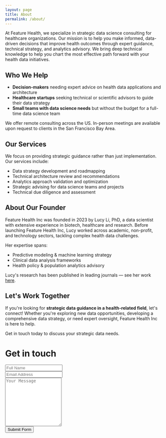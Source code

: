 ```yaml
---
layout: page
title: About
permalink: /about/
---
```


At Feature Health, we specialize in strategic data science consulting for healthcare organizations. Our mission is to help you make informed, data-driven decisions that improve health outcomes through expert guidance, technical strategy, and analytics advisory. We bring deep technical knowledge to help you chart the most effective path forward with your health data initiatives.

## Who We Help

* **Decision-makers** needing expert advice on health data applications and architecture
* **Healthcare startups** seeking technical or scientific advisors to guide their data strategy
* **Small teams with data science needs** but without the budget for a full-time data science team


We offer remote consulting across the US. In-person meetings are available upon request to clients in the San Francisco Bay Area.

## Our Services

We focus on providing strategic guidance rather than just implementation. Our services include:
* Data strategy development and roadmapping
* Technical architecture review and recommendations
* Analytics approach validation and optimization
* Strategic advising for data science teams and projects
* Technical due diligence and assessment

## About Our Founder

Feature Health Inc was founded in 2023 by Lucy Li, PhD, a data scientist with extensive experience in biotech, healthcare and research. Before launching Feature Health Inc, Lucy worked across academic, non-profit, and technology sectors, tackling complex health data challenges.

Her expertise spans:
* Predictive modeling & machine learning strategy
* Clinical data analysis frameworks
* Health policy & population analytics advisory

Lucy's research has been published in leading journals — see her work [here](https://scholar.google.com/citations?user=WJdo42cAAAAJ&hl=en&citsig=ALAJMKGVv1H6GCRd34qG9T3AbieY).

## Let's Work Together
If you're looking for **strategic data guidance in a health-related field**, let's connect! Whether you're exploring new data opportunities, developing a comprehensive data strategy, or need expert oversight, Feature Health Inc is here to help.

Get in touch today to discuss your strategic data needs.

<div class="container">
  <h1>Get in touch</h1>
  <form target="_blank" action="https://formsubmit.co/4f001a9f0be62a0a7683124fc0085999" method="POST">
    <div class="form-group">
      <div class="form-row">
        <div class="col">
          <input type="text" name="name" class="form-control" placeholder="Full Name" required>
        </div>
        <div class="col">
          <input type="email" name="email" class="form-control" placeholder="Email Address" required>
        </div>
      </div>
    </div>
    <div class="form-group">
      <textarea placeholder="Your Message" class="form-control" name="message" rows="10" required></textarea>
    </div>
    <button type="submit" class="btn btn-lg btn-dark btn-block">Submit Form</button>
  </form>
</div>

